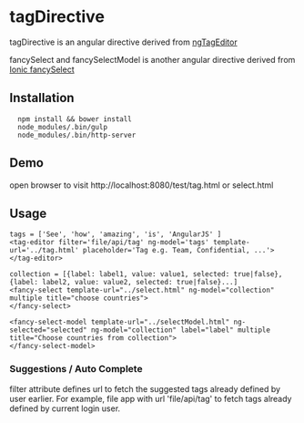 # tagDirective
tagDirective is an angular directive derived from [ngTagEditor](https://github.com/varyoo/ngTagEditor/blob/master/test.html)

fancySelect and fancySelectModel is another angular directive derived from [Ionic fancySelect](http://codepen.io/mhartington/pen/CImqy)

## Installation
```
  npm install && bower install
  node_modules/.bin/gulp
  node_modules/.bin/http-server
```

## Demo
open browser to visit http://localhost:8080/test/tag.html or select.html


## Usage
```
tags = ['See', 'how', 'amazing', 'is', 'AngularJS' ]
<tag-editor filter='file/api/tag' ng-model='tags' template-url='../tag.html' placeholder='Tag e.g. Team, Confidential, ...'></tag-editor>

collection = [{label: label1, value: value1, selected: true|false}, {label: label2, value: value2, selected: true|false}...]
<fancy-select template-url="../select.html" ng-model="collection" multiple title="choose countries">
</fancy-select>

<fancy-select-model template-url="../selectModel.html" ng-selected="selected" ng-model="collection" label="label" multiple title="Choose countries from collection">
</fancy-select-model>	
```

### Suggestions / Auto Complete
filter attribute defines url to fetch the suggested tags already defined by user earlier. For example, file app with url 'file/api/tag' to fetch tags already defined by current login user. 